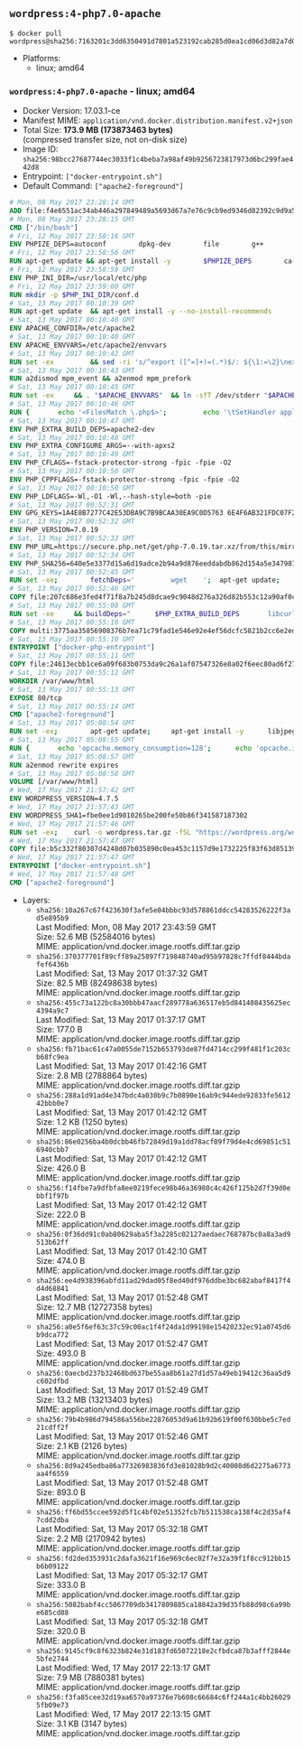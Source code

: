 ## `wordpress:4-php7.0-apache`

```console
$ docker pull wordpress@sha256:7163201c3dd6350491d7801a523192cab285d0ea1cd06d3d82a7d0e420183f7f
```

-	Platforms:
	-	linux; amd64

### `wordpress:4-php7.0-apache` - linux; amd64

-	Docker Version: 17.03.1-ce
-	Manifest MIME: `application/vnd.docker.distribution.manifest.v2+json`
-	Total Size: **173.9 MB (173873463 bytes)**  
	(compressed transfer size, not on-disk size)
-	Image ID: `sha256:98bcc27687744ec3033f1c4beba7a98af49b9256723817973d6bc299fae442d8`
-	Entrypoint: `["docker-entrypoint.sh"]`
-	Default Command: `["apache2-foreground"]`

```dockerfile
# Mon, 08 May 2017 23:28:14 GMT
ADD file:f4e6551ac34ab446a297849489a5693d67a7e76c9cb9ed9346d82392c9d9a5fe in / 
# Mon, 08 May 2017 23:28:15 GMT
CMD ["/bin/bash"]
# Fri, 12 May 2017 23:58:16 GMT
ENV PHPIZE_DEPS=autoconf 		dpkg-dev 		file 		g++ 		gcc 		libc-dev 		libpcre3-dev 		make 		pkg-config 		re2c
# Fri, 12 May 2017 23:58:56 GMT
RUN apt-get update && apt-get install -y 		$PHPIZE_DEPS 		ca-certificates 		curl 		libedit2 		libsqlite3-0 		libxml2 		xz-utils 	--no-install-recommends && rm -r /var/lib/apt/lists/*
# Fri, 12 May 2017 23:58:59 GMT
ENV PHP_INI_DIR=/usr/local/etc/php
# Fri, 12 May 2017 23:59:00 GMT
RUN mkdir -p $PHP_INI_DIR/conf.d
# Sat, 13 May 2017 00:10:39 GMT
RUN apt-get update 	&& apt-get install -y --no-install-recommends 		apache2 	&& rm -rf /var/lib/apt/lists/*
# Sat, 13 May 2017 00:10:40 GMT
ENV APACHE_CONFDIR=/etc/apache2
# Sat, 13 May 2017 00:10:40 GMT
ENV APACHE_ENVVARS=/etc/apache2/envvars
# Sat, 13 May 2017 00:10:42 GMT
RUN set -ex 		&& sed -ri 's/^export ([^=]+)=(.*)$/: ${\1:=\2}\nexport \1/' "$APACHE_ENVVARS" 		&& . "$APACHE_ENVVARS" 	&& for dir in 		"$APACHE_LOCK_DIR" 		"$APACHE_RUN_DIR" 		"$APACHE_LOG_DIR" 		/var/www/html 	; do 		rm -rvf "$dir" 		&& mkdir -p "$dir" 		&& chown -R "$APACHE_RUN_USER:$APACHE_RUN_GROUP" "$dir"; 	done
# Sat, 13 May 2017 00:10:43 GMT
RUN a2dismod mpm_event && a2enmod mpm_prefork
# Sat, 13 May 2017 00:10:45 GMT
RUN set -ex 	&& . "$APACHE_ENVVARS" 	&& ln -sfT /dev/stderr "$APACHE_LOG_DIR/error.log" 	&& ln -sfT /dev/stdout "$APACHE_LOG_DIR/access.log" 	&& ln -sfT /dev/stdout "$APACHE_LOG_DIR/other_vhosts_access.log"
# Sat, 13 May 2017 00:10:46 GMT
RUN { 		echo '<FilesMatch \.php$>'; 		echo '\tSetHandler application/x-httpd-php'; 		echo '</FilesMatch>'; 		echo; 		echo 'DirectoryIndex disabled'; 		echo 'DirectoryIndex index.php index.html'; 		echo; 		echo '<Directory /var/www/>'; 		echo '\tOptions -Indexes'; 		echo '\tAllowOverride All'; 		echo '</Directory>'; 	} | tee "$APACHE_CONFDIR/conf-available/docker-php.conf" 	&& a2enconf docker-php
# Sat, 13 May 2017 00:10:47 GMT
ENV PHP_EXTRA_BUILD_DEPS=apache2-dev
# Sat, 13 May 2017 00:10:48 GMT
ENV PHP_EXTRA_CONFIGURE_ARGS=--with-apxs2
# Sat, 13 May 2017 00:10:49 GMT
ENV PHP_CFLAGS=-fstack-protector-strong -fpic -fpie -O2
# Sat, 13 May 2017 00:10:50 GMT
ENV PHP_CPPFLAGS=-fstack-protector-strong -fpic -fpie -O2
# Sat, 13 May 2017 00:10:50 GMT
ENV PHP_LDFLAGS=-Wl,-O1 -Wl,--hash-style=both -pie
# Sat, 13 May 2017 00:52:31 GMT
ENV GPG_KEYS=1A4E8B7277C42E53DBA9C7B9BCAA30EA9C0D5763 6E4F6AB321FDC07F2C332E3AC2BF0BC433CFC8B3
# Sat, 13 May 2017 00:52:32 GMT
ENV PHP_VERSION=7.0.19
# Sat, 13 May 2017 00:52:33 GMT
ENV PHP_URL=https://secure.php.net/get/php-7.0.19.tar.xz/from/this/mirror PHP_ASC_URL=https://secure.php.net/get/php-7.0.19.tar.xz.asc/from/this/mirror
# Sat, 13 May 2017 00:52:34 GMT
ENV PHP_SHA256=640e5e3377d15a6d19adce2b94a9d876eeddabdb862d154a5e347987f4225ef6 PHP_MD5=1a17e45c8be9ce28f036d884563e8ae7
# Sat, 13 May 2017 00:52:45 GMT
RUN set -xe; 		fetchDeps=' 		wget 	'; 	apt-get update; 	apt-get install -y --no-install-recommends $fetchDeps; 	rm -rf /var/lib/apt/lists/*; 		mkdir -p /usr/src; 	cd /usr/src; 		wget -O php.tar.xz "$PHP_URL"; 		if [ -n "$PHP_SHA256" ]; then 		echo "$PHP_SHA256 *php.tar.xz" | sha256sum -c -; 	fi; 	if [ -n "$PHP_MD5" ]; then 		echo "$PHP_MD5 *php.tar.xz" | md5sum -c -; 	fi; 		if [ -n "$PHP_ASC_URL" ]; then 		wget -O php.tar.xz.asc "$PHP_ASC_URL"; 		export GNUPGHOME="$(mktemp -d)"; 		for key in $GPG_KEYS; do 			gpg --keyserver ha.pool.sks-keyservers.net --recv-keys "$key"; 		done; 		gpg --batch --verify php.tar.xz.asc php.tar.xz; 		rm -r "$GNUPGHOME"; 	fi; 		apt-get purge -y --auto-remove $fetchDeps
# Sat, 13 May 2017 00:52:46 GMT
COPY file:207c686e3fed4f71f8a7b245d8dcae9c9048d276a326d82b553c12a90af0c0ca in /usr/local/bin/ 
# Sat, 13 May 2017 00:55:08 GMT
RUN set -xe 	&& buildDeps=" 		$PHP_EXTRA_BUILD_DEPS 		libcurl4-openssl-dev 		libedit-dev 		libsqlite3-dev 		libssl-dev 		libxml2-dev 	" 	&& apt-get update && apt-get install -y $buildDeps --no-install-recommends && rm -rf /var/lib/apt/lists/* 		&& export CFLAGS="$PHP_CFLAGS" 		CPPFLAGS="$PHP_CPPFLAGS" 		LDFLAGS="$PHP_LDFLAGS" 	&& docker-php-source extract 	&& cd /usr/src/php 	&& gnuArch="$(dpkg-architecture --query DEB_BUILD_GNU_TYPE)" 	&& ./configure 		--build="$gnuArch" 		--with-config-file-path="$PHP_INI_DIR" 		--with-config-file-scan-dir="$PHP_INI_DIR/conf.d" 				--disable-cgi 				--enable-ftp 		--enable-mbstring 		--enable-mysqlnd 				--with-curl 		--with-libedit 		--with-openssl 		--with-zlib 				--with-pcre-regex=/usr 		--with-libdir="lib/$gnuArch" 				$PHP_EXTRA_CONFIGURE_ARGS 	&& make -j "$(nproc)" 	&& make install 	&& { find /usr/local/bin /usr/local/sbin -type f -executable -exec strip --strip-all '{}' + || true; } 	&& make clean 	&& docker-php-source delete 		&& apt-get purge -y --auto-remove -o APT::AutoRemove::RecommendsImportant=false $buildDeps
# Sat, 13 May 2017 00:55:10 GMT
COPY multi:3775aa35856908376b7ea71c79fad1e546e92e4ef56dcfc5821b2cc6e2ed6cdc in /usr/local/bin/ 
# Sat, 13 May 2017 00:55:10 GMT
ENTRYPOINT ["docker-php-entrypoint"]
# Sat, 13 May 2017 00:55:11 GMT
COPY file:24613ecbb1ce6a09f683b0753da9c26a1af07547326e8a02f6eec80ad6f2774a in /usr/local/bin/ 
# Sat, 13 May 2017 00:55:12 GMT
WORKDIR /var/www/html
# Sat, 13 May 2017 00:55:13 GMT
EXPOSE 80/tcp
# Sat, 13 May 2017 00:55:14 GMT
CMD ["apache2-foreground"]
# Sat, 13 May 2017 05:08:54 GMT
RUN set -ex; 		apt-get update; 	apt-get install -y 		libjpeg-dev 		libpng12-dev 	; 	rm -rf /var/lib/apt/lists/*; 		docker-php-ext-configure gd --with-png-dir=/usr --with-jpeg-dir=/usr; 	docker-php-ext-install gd mysqli opcache
# Sat, 13 May 2017 05:08:55 GMT
RUN { 		echo 'opcache.memory_consumption=128'; 		echo 'opcache.interned_strings_buffer=8'; 		echo 'opcache.max_accelerated_files=4000'; 		echo 'opcache.revalidate_freq=2'; 		echo 'opcache.fast_shutdown=1'; 		echo 'opcache.enable_cli=1'; 	} > /usr/local/etc/php/conf.d/opcache-recommended.ini
# Sat, 13 May 2017 05:08:57 GMT
RUN a2enmod rewrite expires
# Sat, 13 May 2017 05:08:58 GMT
VOLUME [/var/www/html]
# Wed, 17 May 2017 21:57:42 GMT
ENV WORDPRESS_VERSION=4.7.5
# Wed, 17 May 2017 21:57:43 GMT
ENV WORDPRESS_SHA1=fbe0ee1d9010265be200fe50b86f341587187302
# Wed, 17 May 2017 21:57:46 GMT
RUN set -ex; 	curl -o wordpress.tar.gz -fSL "https://wordpress.org/wordpress-${WORDPRESS_VERSION}.tar.gz"; 	echo "$WORDPRESS_SHA1 *wordpress.tar.gz" | sha1sum -c -; 	tar -xzf wordpress.tar.gz -C /usr/src/; 	rm wordpress.tar.gz; 	chown -R www-data:www-data /usr/src/wordpress
# Wed, 17 May 2017 21:57:47 GMT
COPY file:b5c332f80307d4248d07b035890c0ea453c1157d9e1732225f83f63d851392b5 in /usr/local/bin/ 
# Wed, 17 May 2017 21:57:47 GMT
ENTRYPOINT ["docker-entrypoint.sh"]
# Wed, 17 May 2017 21:57:48 GMT
CMD ["apache2-foreground"]
```

-	Layers:
	-	`sha256:10a267c67f423630f3afe5e04bbbc93d578861ddcc54283526222f3ad5e895b9`  
		Last Modified: Mon, 08 May 2017 23:43:59 GMT  
		Size: 52.6 MB (52584016 bytes)  
		MIME: application/vnd.docker.image.rootfs.diff.tar.gzip
	-	`sha256:370377701f89cff89a25897f719848740ad95b97828c7ffdf8444bdafef6436b`  
		Last Modified: Sat, 13 May 2017 01:37:32 GMT  
		Size: 82.5 MB (82498638 bytes)  
		MIME: application/vnd.docker.image.rootfs.diff.tar.gzip
	-	`sha256:455c73a122bc8a30bbb47aacf289778a636517eb5d841408435625ec4394a9c7`  
		Last Modified: Sat, 13 May 2017 01:37:17 GMT  
		Size: 177.0 B  
		MIME: application/vnd.docker.image.rootfs.diff.tar.gzip
	-	`sha256:fb71bac61c47a0055de7152b653793de87fd4714cc299f481f1c203cb68fc9ea`  
		Last Modified: Sat, 13 May 2017 01:42:16 GMT  
		Size: 2.8 MB (2788864 bytes)  
		MIME: application/vnd.docker.image.rootfs.diff.tar.gzip
	-	`sha256:288a1d91ad4e347bdc4a030b9c7b0890e16ab9c944ede92833fe561242bbb0e7`  
		Last Modified: Sat, 13 May 2017 01:42:12 GMT  
		Size: 1.2 KB (1250 bytes)  
		MIME: application/vnd.docker.image.rootfs.diff.tar.gzip
	-	`sha256:86e0256ba4b0dcbb46fb72849d19a1dd78acf09f79d4e4cd69851c516940cbb7`  
		Last Modified: Sat, 13 May 2017 01:42:12 GMT  
		Size: 426.0 B  
		MIME: application/vnd.docker.image.rootfs.diff.tar.gzip
	-	`sha256:f14fbe7a9dfbfa8ee0219fece98b46a36980c4c426f125b2d7f39d0ebbf1f97b`  
		Last Modified: Sat, 13 May 2017 01:42:12 GMT  
		Size: 222.0 B  
		MIME: application/vnd.docker.image.rootfs.diff.tar.gzip
	-	`sha256:0f36dd91c0ab80629aba5f3a2285c02127aedaec768787bc0a8a3ad9513b62ff`  
		Last Modified: Sat, 13 May 2017 01:42:10 GMT  
		Size: 474.0 B  
		MIME: application/vnd.docker.image.rootfs.diff.tar.gzip
	-	`sha256:ee4d938396abfd11ad29dad05f8ed40df976ddbe3bc682abaf8417f4d4d68841`  
		Last Modified: Sat, 13 May 2017 01:52:48 GMT  
		Size: 12.7 MB (12727358 bytes)  
		MIME: application/vnd.docker.image.rootfs.diff.tar.gzip
	-	`sha256:a0e5f6ef63c37c59c00ac1f4f24da1d99198e15420232ec91a0745d6b9dca772`  
		Last Modified: Sat, 13 May 2017 01:52:47 GMT  
		Size: 493.0 B  
		MIME: application/vnd.docker.image.rootfs.diff.tar.gzip
	-	`sha256:0aecbd237b32468bd637be55aa8b61a27d1d57a49eb19412c36aa5d9c602dfbd`  
		Last Modified: Sat, 13 May 2017 01:52:49 GMT  
		Size: 13.2 MB (13213403 bytes)  
		MIME: application/vnd.docker.image.rootfs.diff.tar.gzip
	-	`sha256:79b4b986d794586a556be22876053d9a61b92b619f00f630bbe5c7ed21cdff2f`  
		Last Modified: Sat, 13 May 2017 01:52:46 GMT  
		Size: 2.1 KB (2126 bytes)  
		MIME: application/vnd.docker.image.rootfs.diff.tar.gzip
	-	`sha256:8d9a245edba86a77326983836fd3e81028b9d2c40008d6d2275a6773aa4f6559`  
		Last Modified: Sat, 13 May 2017 01:52:48 GMT  
		Size: 893.0 B  
		MIME: application/vnd.docker.image.rootfs.diff.tar.gzip
	-	`sha256:ff6bd55ccee592d5f1c4bf02e51352fcb7b511538ca138f4c2d35af47cdd2dba`  
		Last Modified: Sat, 13 May 2017 05:32:18 GMT  
		Size: 2.2 MB (2170942 bytes)  
		MIME: application/vnd.docker.image.rootfs.diff.tar.gzip
	-	`sha256:fd2ded353931c2dafa3621f16e969c6ec02f7e32a39f1f8cc912bb15b6b09122`  
		Last Modified: Sat, 13 May 2017 05:32:17 GMT  
		Size: 333.0 B  
		MIME: application/vnd.docker.image.rootfs.diff.tar.gzip
	-	`sha256:5082babf4cc5067709db3417809885ca18842a39d35fb88d98c6a99be685cd88`  
		Last Modified: Sat, 13 May 2017 05:32:18 GMT  
		Size: 320.0 B  
		MIME: application/vnd.docker.image.rootfs.diff.tar.gzip
	-	`sha256:9145cf9c8f6323b824e31d183fd65072218e2cfbdca87b3afff2844e5bfe2744`  
		Last Modified: Wed, 17 May 2017 22:13:17 GMT  
		Size: 7.9 MB (7880381 bytes)  
		MIME: application/vnd.docker.image.rootfs.diff.tar.gzip
	-	`sha256:f3fa85cee32d19aa6570a97376e7b608c66684c6ff244a1c4bb260295fb09e73`  
		Last Modified: Wed, 17 May 2017 22:13:15 GMT  
		Size: 3.1 KB (3147 bytes)  
		MIME: application/vnd.docker.image.rootfs.diff.tar.gzip
